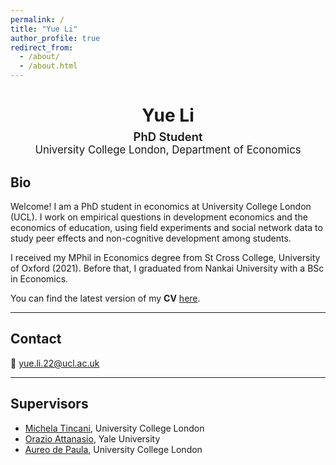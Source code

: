 ```yaml
---
permalink: /
title: "Yue Li"
author_profile: true
redirect_from: 
  - /about/
  - /about.html
---
```


<div align="center" style="margin-top:10px; margin-bottom:24px;">
  <h1 style="margin-bottom:6px;">Yue Li</h1>
  <div style="font-size:1.15rem; font-weight:600;">PhD Student</div>
  <div style="font-size:1.05rem;">University College London, Department of Economics</div>
</div>

## Bio

Welcome! I am a PhD student in economics at University College London (UCL). I work on empirical questions in development economics and the economics of education, using field experiments and social network data to study peer effects and non-cognitive development among students.

I received my MPhil in Economics degree from St Cross College, University of Oxford (2021). Before that, I graduated from Nankai University with a BSc in Economics.

You can find the latest version of my **CV** [here](/files/Yue_Li_CV.pdf).

---

## Contact

📧 <a href="mailto:yue.li.22@ucl.ac.uk">yue.li.22@ucl.ac.uk</a>

---

## Supervisors

- [Michela Tincani](https://sites.google.com/site/mtincani/home), University College London
- [Orazio Attanasio](https://campuspress.yale.edu/orazioattanasio/bio/), Yale University
- [Aureo de Paula](https://www.ucl.ac.uk/~uctpand/), University College London

